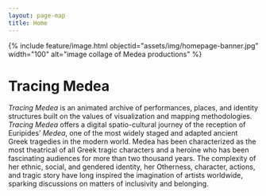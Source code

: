 ```yaml
---
layout: page-map
title: Home
---
```


{% include feature/image.html objectid="assets/img/homepage-banner.jpg" width="100" alt="image collage of Medea productions" %}

# Tracing Medea

*Tracing Medea* is an animated archive of performances, places, and identity structures built on the values of visualization and mapping methodologies. *Tracing Medea* offers a digital spatio-cultural journey of the reception of Euripides’ *Medea*, one of the most widely staged and adapted ancient Greek tragedies in the modern world. Medea has been characterized as the most theatrical of all Greek tragic characters and a heroine who has been fascinating audiences for more than two thousand years. The complexity of her ethnic, social, and gendered identity, her Otherness, character, actions, and tragic story have long inspired the imagination of artists worldwide, sparking discussions on matters of inclusivity and belonging.
